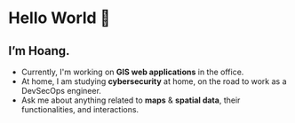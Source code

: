 # Hello World 👋

## I’m Hoang.

- Currently, I'm working on **GIS web applications** in the office.
- At home, I am studying **cybersecurity** at home, on the road to work as a DevSecOps engineer.
- Ask me about anything related to **maps** & **spatial data**, their functionalities, and interactions.
